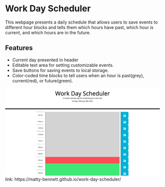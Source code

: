 # Work Day Scheduler
This webpage presents a daily schedule that allows users to save events to different hour blocks and tells them which hours have past, which hour is current, and which hours are in the future.
## Features
- Current day presented in header
- Editable text area for setting customizable events.
- Save buttons for saving events to local storage.
- Color-coded time blocks to tell users when an hour is past(grey), current(red), or future(green).
<img src="./assets/workday-screenshot.png">
link: https://matty-bennett.github.io/work-day-scheduler/
